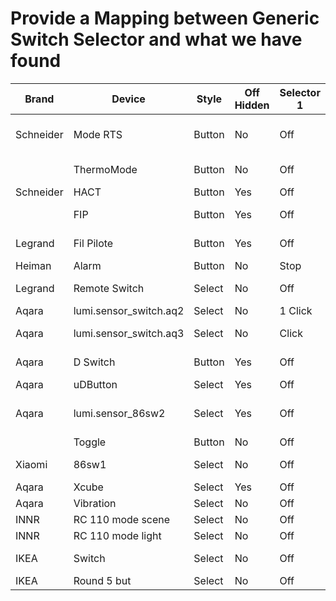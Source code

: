# Provide a Mapping between Generic Switch Selector and what we have found


| Brand | Device | Style | Off Hidden | Selector 1 | Selector 2 | Selector 3 | Selector 4 | Selector 5 | Selector 6 | Selector 7 |  Selector 8 |  Selector 9 |  Selector 10 |  Selector 11 |  Selector 12 |  Selector 13 |
| ------ | ----- | ----- | ----------- | --------- | --------- | --------- | --------- | --------- | --------- | --------- | --------- | --------- | --------- | --------- | --------- | --------- |
| Schneider | Mode RTS | Button | No | Off | Manual | Schedule | Manual Energy Saver | Schedule Energy Saver | Holiday | Holiday Frost Protection |
|  | ThermoMode | Button | No | Off|Auto|Cool|Heat|Force Heat |
| Schneider | HACT | Button | Yes | Off|Conventional|Set Point|Fil Pilote |
|           | FIP  | Button | Yes | Off|Confort|Confort -1|Confort -2|Eco|Frost Protection|Off |
| Legrand   | Fil Pilote | Button | Yes | Off|Confort|Confort -1|Confort -2|Eco|Hors Gel|Off |
| Heiman    | Alarm | Button | No | Stop|Alarm|Siren|Strobe|Armed|Disarmed |
| Legrand   | Remote Switch | Select | No | Off|On|Move Up|Move Down|Stop |
| Aqara     |  lumi.sensor_switch.aq2 | Select | No |  1 Click|2 Clicks|3 Clicks|4+ Clicks |
| Aqara     | lumi.sensor_switch.aq3 | Select | No | Click|Double Click|Long Click|Release Click|Shake |
| Aqara     | D Switch | Button | Yes | Off|Left Click|Right Click|Both Click |
| Aqara     | uDButton | Select | Yes | Off|Switch 1|Switch 2|Both_Click |
| Aqara     | lumi.sensor_86sw2 | Select | Yes | Off|Left Click|Left Double Clink|Left Long Click|Right Click|Right Double Click|Right Long Click|Both Click|Both Double Click|Both Long |
|           |  Toggle | Button | No |    Off|On|Toggle |
| Xiaomi    |  86sw1  | Select | No |  Off|Click|Double Click|Long Click                             
| Aqara     | Xcube   | Select | Yes | Off|Shake|Alert|Free_Fall|Flip_90|Flip_180|Move|Tap|Clock_Wise|Anti_Clock_Wise |
| Aqara     | Vibration | Select | No |   Off|Tilt|Vibrate|Free Fall |                             
| INNR      | RC 110 mode scene | Select | No | Off|On|click_up|click_down|move_up|move_down|stop|scene1|scene2|scene3|scene4|scene5|scene6 |
| INNR      | RC 110 mode light | Select | No | Off|On|Off|On|click_up|click_down|move_up|move_down|stop|
| IKEA      | Switch | Select | No | Off|On|Push Up|Push Down|Release |
| IKEA  | Round 5 but | Select | No | Off|ToggleOnOff|Left_click|Right_click|Up_click|Up_push|Up_release|Down_click|Down_push|Down_release|Right_push|Right_release|Left |
